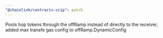 ```yaml
---
"@chainlink/contracts-ccip": patch
---
```


Pools hop tokens through the offRamp instead of directly to the receiver, added max transfe gas config to offRamp.DynamicConfig
